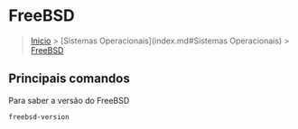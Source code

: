 FreeBSD
=========================

> [Inicio](index.md) > [Sistemas Operacionais](index.md#Sistemas Operacionais) > [FreeBSD](index.md#FreeBSD)

Principais comandos
-------------------------

Para saber a versão do FreeBSD

`freebsd-version`
